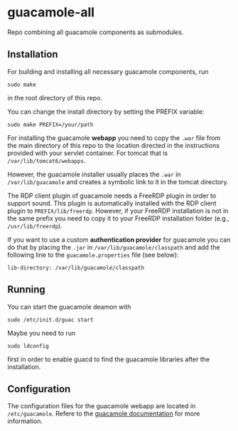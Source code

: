 guacamole-all
=============
Repo combining all guacamole components as submodules.

Installation
------------
For building and installing all necessary guacamole components, run

    sudo make

in the root directory of this repo.

You can change the install directory by setting the PREFIX variable:

    sudo make PREFIX=/your/path

For installing the guacamole **webapp** you need to copy the `.war` file from the main directory of this repo 
to the location directed in the instructions provided with your servlet container.
For tomcat that is `/var/lib/tomcat6/webapps`.

However, the guacamole installer usually places the `.war` in `/var/lib/guacamole` and creates a symbolic link to it in the tomcat directory.

The RDP client plugin of guacamole needs a FreeRDP plugin in order to support sound. This plugin is automatically installed with the RDP client plugin to `PREFIX/lib/freerdp`. However, if your FreeRDP installation is not in the same prefix you need to copy it to your FreeRDP installation folder (e.g., `/usr/lib/freerdp`).

If you want to use a custom **authentication provider** for guacamole you can do that by placing the `.jar` in `/var/lib/guacamole/classpath` and add the following line to the `guacamole.properties` file (see below):

	lib-directory: /var/lib/guacamole/classpath


Running
-------
You can start the guacamole deamon with

	sudo /etc/init.d/guac start

Maybe you need to run

    sudo ldconfig

first in order to enable guacd to find the guacamole libraries after the installation.


Configuration
-------------
The configuration files for the guacamole webapp are located in `/etc/guacamole`.
Refere to the [guacamole documentation](http://guac-dev.org/doc/gug/configuring-guacamole.html) for more information.
